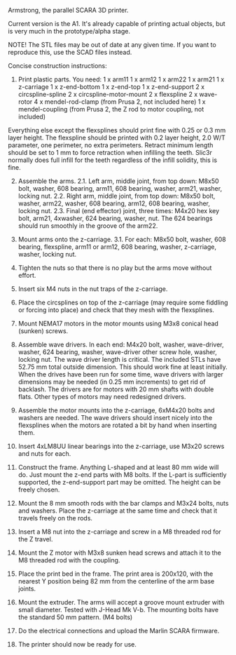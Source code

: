 Armstrong, the parallel SCARA 3D printer.

Current version is the A1. It's already capable of printing actual
objects, but is very much in the prototype/alpha stage.

NOTE! The STL files may be out of date at any given time. If you want to
reproduce this, use the SCAD files instead.

Concise construction instructions:

1. Print plastic parts. You need:
 1 x arm11
 1 x arm12
 1 x arm22
 1 x arm21
 1 x z-carriage
 1 x z-end-bottom
 1 x z-end-top
 1 x z-end-support
 2 x circspline-spline
 2 x circspline-motor-mount
 2 x flexspline
 2 x wave-rotor
 4 x mendel-rod-clamp (from Prusa 2, not included here)
 1 x mendel-coupling (from Prusa 2, the Z rod to motor coupling, not included)

 Everything else except the flexsplines should print fine with 0.25 or 0.3 mm
 layer height. The flexspline should be printed with 0.2 layer height, 2.0
 W/T parameter, one perimeter, no extra perimeters. Retract minimum length
 should be set to 1 mm to force retraction when infilling the teeth. Slic3r
 normally does full infill for the teeth regardless of the infill solidity,
 this is fine.

2. Assemble the arms.
  2.1. Left arm, middle joint, from top down: M8x50 bolt, washer, 608
       bearing, arm11, 608 bearing, washer, arm21, washer, locking nut.
  2.2. Right arm, middle joint, from top down: M8x50 bolt, washer, arm22,
       washer, 608 bearing, arm12, 608 bearing, washer, locking nut.
  2.3. Final (end effector) joint, three times: M4x20 hex key bolt, 
       arm21, 4xwasher, 624 bearing, washer, nut. The 624 bearings should
       run smoothly in the groove of the arm22.

3. Mount arms onto the z-carriage.
  3.1. For each: M8x50 bolt, washer, 608 bearing, flexspline, arm11 or arm12,
       608 bearing, washer, z-carriage, washer, locking nut.

4. Tighten the nuts so that there is no play but the arms move without effort.

5. Insert six M4 nuts in the nut traps of the z-carriage.

6. Place the circsplines on top of the z-carriage (may require some fiddling
   or forcing into place) and check that they mesh with the flexsplines.

7. Mount NEMA17 motors in the motor mounts using M3x8 conical head (sunken)
   screws.

8. Assemble wave drivers. In each end: M4x20 bolt, washer, wave-driver,
   washer, 624 bearing, washer, wave-driver other screw hole, washer,
   locking nut. The wave driver length is critical. The included STLs
   have 52.75 mm total outside dimension. This should work fine at least
   initially. When the drives have been run for some time, wave drivers
   with larger dimensions may be needed (in 0.25 mm increments) to get
   rid of backlash. The drivers are for motors with 20 mm shafts with
   double flats. Other types of motors may need redesigned drivers.

9. Assemble the motor mounts into the z-carriage, 6xM4x20 bolts and washers
   are needed. The wave drivers should insert nicely into the flexsplines
   when the motors are rotated a bit by hand when inserting them.

10. Insert 4xLM8UU linear bearings into the z-carriage, use M3x20 screws
    and nuts for each.

11. Construct the frame. Anything L-shaped and at least 80 mm wide will do.
    Just mount the z-end parts with M8 bolts. If the L-part is sufficiently
    supported, the z-end-support part may be omitted. The height can be
    freely chosen.

12. Mount the 8 mm smooth rods with the bar clamps and M3x24 bolts, nuts
    and washers. Place the z-carriage at the same time and check that it
    travels freely on the rods.

13. Insert a M8 nut into the z-carriage and screw in a M8 threaded rod
    for the Z travel.

14. Mount the Z motor with M3x8 sunken head screws and attach it to the
    M8 threaded rod with the coupling.

15. Place the print bed in the frame. The print area is 200x120, with the
    nearest Y position being 82 mm from the centerline of the arm base
    joints.

16. Mount the extruder. The arms will accept a groove mount extruder
    with small diameter. Tested with J-Head Mk V-b. The mounting bolts
    have the standard 50 mm pattern. (M4 bolts)

17. Do the electrical connections and upload the Marlin SCARA firmware.

18. The printer should now be ready for use.
